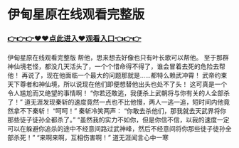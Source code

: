 # 伊甸星原在线观看完整版

### <a href="https://github.com/haivs/yaos/issues/1">👉👉👉♥♥点此进入♥观看入口👈👉👉</a>

伊甸星原在线观看完整版
 帮他，思来想去好像也只有叶长歌可以帮他。
    至于那群神仙境老怪，都没几天活头了，一个个惜命得不得了，谁会冒着去死的危险去帮他！
    再说了，现在他面临一个最大的问题那就是……都特么赖武冲霄！
    武帝约束天下尊者和神仙境，所以说现在他们即便想替他出头也处不了头！
    这可真是一个令人尴尬而又绝望的事情啊！
    “你若还敢逃，我便杀上武朝将与你有关的人全部杀了！”
    道无涯发现秦斩的速度竟然一点也不比他慢，两人一逃一追，短时间内他竟然拿不下秦斩！
    “呵呵！”
    秦斩冷笑两声：
    “你敢去杀他们，那我就去天武界将你那些徒子徒孙全都杀了。”
    “虽然我的实力不如你，但是你信不信，以我的速度一定可以在躲避你追杀的途中不经意间路过武神峰，然后不经意间将你那些徒子徒孙全部杀死！”
    “来啊来啊，互相伤害啊！”
    道无涯闻言心中一寒
